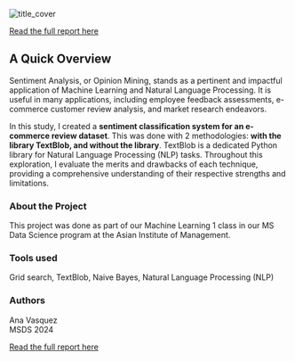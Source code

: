 ![title_cover](https://github.com/helloanavee/textblob-sentiment-analysis/assets/15902153/5e6a537d-5186-42da-8c85-c173436e5638)

[Read the full report here](https://helloanavee.github.io/data-skills-analysis/data-skills.html)

## A Quick Overview
Sentiment Analysis, or Opinion Mining, stands as a pertinent and impactful application of Machine Learning and Natural Language Processing. It is useful in many applications, including employee feedback assessments, e-commerce customer review analysis, and market research endeavors.

In this study, I created a **sentiment classification system for an e-commerce review dataset**. This was done with 2 methodologies: **with the library TextBlob, and without the library**. TextBlob is a dedicated Python library for Natural Language Processing (NLP) tasks. Throughout this exploration, I evaluate the merits and drawbacks of each technique, providing a comprehensive understanding of their respective strengths and limitations.

### About the Project
This project was done as part of our Machine Learning 1 class in our MS Data Science program at the Asian Institute of Management.

### Tools used
Grid search, TextBlob, Naive Bayes, Natural Language Processing (NLP)

### Authors
Ana Vasquez
<br> MSDS 2024

[Read the full report here](https://helloanavee.github.io/data-skills-analysis/data-skills.html)
